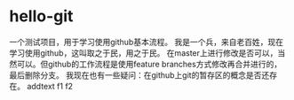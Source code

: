 # hello-git
一个测试项目，用于学习使用github基本流程。
我是一个兵，来自老百姓，现在学习使用github，这叫取之于民，用之于民。
在master上进行修改是否可以，当然可以。但github的工作流程是使用feature branches方式修改再合并进行的，最后删除分支。
我现在也有一些疑问：在github上git的暂存区的概念是否还存在。
addtext
f1
f2
